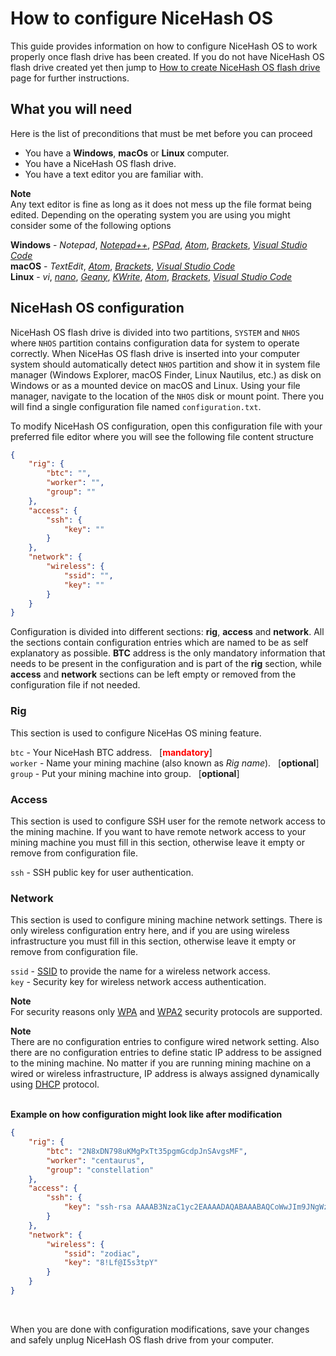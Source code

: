 # How to configure NiceHash OS
This guide provides information on how to configure NiceHash OS to work properly once flash drive has been created. If you do not have NiceHash OS flash drive created yet then jump to [How to create NiceHash OS flash drive](nhos_create_flash_drive.md) page for further instructions.


## What you will need
Here is the list of preconditions that must be met before you can proceed
* You have a **Windows**, **macOs** or **Linux** computer.
* You have a NiceHash OS flash drive.
* You have a text editor you are familiar with.<br/>

**Note**<br/>
Any text editor is fine as long as it does not mess up the file format being edited. Depending on the operating system you are using you might consider some of the following options

**Windows** - *Notepad*, [*Notepad++*](https://notepad-plus-plus.org/), [*PSPad*](http://www.pspad.com/), [*Atom*](https://atom.io/), [*Brackets*](http://brackets.io/), [*Visual Studio Code*](https://code.visualstudio.com/)<br/>
**macOS** - *TextEdit*, [*Atom*](https://atom.io/), [*Brackets*](http://brackets.io/), [*Visual Studio Code*](https://code.visualstudio.com/)<br/>
**Linux** - *vi*, [*nano*](https://www.nano-editor.org/), [*Geany*](https://www.geany.org/), [*KWrite*](https://www.kde.org/applications/utilities/kwrite/), [*Atom*](https://atom.io/), [*Brackets*](http://brackets.io/), [*Visual Studio Code*](https://code.visualstudio.com/)<br/>

## NiceHash OS configuration
NiceHash OS flash drive is divided into two partitions, `SYSTEM` and `NHOS` where `NHOS` partition contains configuration data for system to operate correctly. When NiceHas OS flash drive is inserted into your computer system should automatically detect `NHOS` partition and show it in system file manager (Windows Explorer, macOS Finder, Linux Nautilus, etc.) as disk on Windows or as a mounted device on macOS and Linux. Using your file manager, navigate to the location of the `NHOS` disk or mount point. There you will find a single configuration file named `configuration.txt`. 

To modify NiceHash OS configuration, open this configuration file with your preferred file editor where you will see the following file content structure

```json
{
    "rig": {
        "btc": "",
        "worker": "",
        "group": ""
    },
    "access": {
        "ssh": {
            "key": ""
        }
    },
    "network": {
        "wireless": {
            "ssid": "",
            "key": ""
        }
    }
}
```
Configuration is divided into different sections: **rig**, **access** and **network**. All the sections contain configuration entries which are named to be as self explanatory as possible. **BTC** address is the only mandatory information that needs to be present in the configuration and is part of the **rig** section, while **access** and **network** sections can be left empty or removed from the configuration file if not needed.

### Rig
This section is used to configure NiceHas OS mining feature.<br/>

`btc` - Your NiceHash BTC address. &nbsp;&nbsp;[**<font style='color:red'>mandatory**</font>]<br/>
`worker` - Name your mining machine (also known as *Rig name*). &nbsp;&nbsp;[**optional**]<br/>
`group` - Put your mining machine into group. &nbsp;&nbsp;[**optional**]

### Access
This section is used to configure SSH user for the remote network access to the mining machine. If you want to have remote network access to your mining machine you must fill in this section, otherwise leave it empty or remove from configuration file.<br/>

`ssh` - SSH public key for user authentication.

### Network
This section is used to configure mining machine network settings. There is only wireless configuration entry here, and if you are using wireless infrastructure you must fill in this section, otherwise leave it empty or remove from configuration file.<br/>

`ssid` - [SSID](https://en.wikipedia.org/wiki/Service_set_(802.11_network)#Service_set_identifier_(SSID) "Service Set Identifier") to provide the name for a wireless network access.<br/>
`key` - Security key for wireless network access authentication.

**Note**<br/>
For security reasons only [WPA](https://en.wikipedia.org/wiki/Wi-Fi_Protected_Access "Wi-Fi Protected Access") and [WPA2](https://en.wikipedia.org/wiki/Wi-Fi_Protected_Access "Wi-Fi Protected Access 2") security protocols are supported. 

**Note**<br/>
There are no configuration entries to configure wired network setting. Also there are no configuration entries to define static IP address to be assigned to the mining machine. No matter if you are running mining machine on a wired or wireless infrastructure, IP address is always assigned dynamically using [DHCP](https://en.wikipedia.org/wiki/Dynamic_Host_Configuration_Protocol "Dynamic Host Configuration Protocol") protocol.<br/><br/>

**Example on how configuration might look like after modification**
```json
{
    "rig": {
        "btc": "2N8xDN798uKMgPxTt35pgmGcdpJnSAvgsMF",
        "worker": "centaurus",
        "group": "constellation"
    },
    "access": {
        "ssh": {
            "key": "ssh-rsa AAAAB3NzaC1yc2EAAAADAQABAAABAQCoWwJIm9JNgWzPrsMAeYWdM4nAkCET4j1kONsGPE2GeKul/4dTiq8X8aTKVdLLXOTQxBsOjb6J4umgVioTuorthjD0lYM3HDp55BnBgcnXXm7TfKzWKyCcbXvpOZA1pdzLKTo8bSBWjq4P2J0xPO6A6QHQvQs2LDPc5SyDMYrXOKrPLHfNxzxg9mvry49RtQJSzBICnBWDc28pNSCjvKbeHzEA85Quy4ctR7A7cHHeR0G3k/Xozdc8/eUptxhbW2M4t4uUg4Tnh4OQEPJKQ5j4zvkqRxrzMV1Kvxuarxbouwci569ulaOYDUQI0S8BB57d5IP3HRvsG4Ok8HosIxTJ"
        }
    },
    "network": {
        "wireless": {
            "ssid": "zodiac",
            "key": "8!Lf@I5s3tpY"
        }
    }
}
```
<br/>

When you are done with configuration modifications, save your changes and safely unplug NiceHash OS flash drive from your computer.
